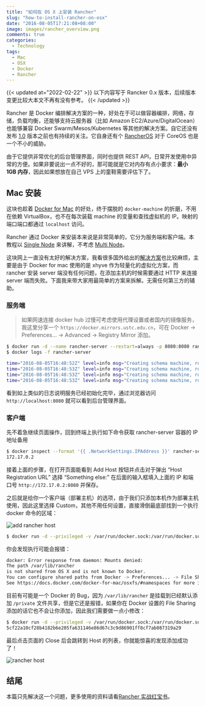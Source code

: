 ```yaml
---
title: "如何在 OS X 上安装 Rancher"
slug: "how-to-install-rancher-on-osx"
date: "2016-08-05T17:21:08+08:00"
image: images/rancher_overview.png
comments: true
categories:
  - Technology
tags:
  - Mac
  - OSX
  - Docker
  - Rancher
---
```


{{< updated at="2022-02-22" >}}
以下内容写于 Rancker 0.x 版本，后续版本变更比较大本文不再有没有参考。
{{< /updated >}}

Rancher 是 Docker 编排解决方案的一种，好处在于可以做容器编排，网络，存储，负载均衡，还能够支持云服务器（比如 Amazon EC2/Azure/DigitalOcean）也能够兼容 Docker Swarm/Mesos/Kubernetes 等其他的解决方案。自它还没有发布 [1.0](http://rancher.com/announcing-rancher-1-0-ga/) 版本之前也有持续的关注。它自身还有个 [RancherOS](http://www.infoq.com/cn/news/2015/03/rancheros-docker-linux) 对于 CoreOS 也是一个不小的威胁。

由于它提供非常优化的后台管理界面，同时也提供 REST API，日常开发使用中异常的方便。如果非要说出一点不好的，那可能就是它对内存有点小要求：**最小 1GB 内存**，因此如果想放在自己 VPS 上的童鞋需要评估下了。

## Mac 安装

这块也趁着 [Docker for Mac](https://docs.docker.com/docker-for-mac/) 的好处，终于摆脱的 `docker-machine` 的折磨，不用在依赖 VirtualBox，也不在每次装载 machine 的变量和查找虚拟机的 IP。映射的端口端口都通过 `localhost` 访问。

Rancher 通过 Docker 来安装本来说是非常简单的，它分为服务端和客户端。本教程以 [Single Node](http://docs.rancher.com/rancher/latest/en/installing-rancher/installing-server/) 来讲解，不考虑 [Multi Node](http://docs.rancher.com/rancher/latest/en/installing-rancher/installing-server/multi-nodes/)。

这块网上一直没有太好的解决方案，我看很多国外给出的[解决方案](https://gist.github.com/axnux/09dc375d71398cbbee44ebd23ba35a08)也比较麻烦，主要是由于 Docker for mac 使用的是 xhyve 作为轻量化的虚拟化方案，而 rancher 安装 server 端没有任何问题，在添加主机的时候需要通过 HTTP 来连接 server 端而失败。下面我来带大家用最简单的方案来拆解。无需任何第三方的辅助。

### 服务端

> 如果网速连接 docker hub 过慢可考虑使用代理设置或者国内的镜像服务，我这里分享一个 `https://docker.mirrors.ustc.edu.cn`，可在 Docker -> Preferences... -> Advanced -> Registry Mirror 添加。

```bash
$ docker run -d --name rancher-server --restart=always -p 8080:8080 rancher/server
$ docker logs -f rancher-server

time="2016-08-05T16:48:52Z" level=info msg="Creating schema machine, roles [service]" id=1ds17
time="2016-08-05T16:48:53Z" level=info msg="Creating schema machine, roles [project member owner]" id=1ds18
time="2016-08-05T16:48:53Z" level=info msg="Creating schema machine, roles [admin user readAdmin]" id=1ds19
time="2016-08-05T16:48:53Z" level=info msg="Creating schema machine, roles [readonly]" id=1ds20
```

看到如上类似的日志说明服务已经初始化完毕，通过浏览器访问 `http://localhost:8080` 就可以看到后台管理界面。

### 客户端

先不着急继续页面操作，回到终端上执行如下命令获取 rancher-server 容器的 IP 地址备用

```bash
$ docker inspect --format '{{ .NetworkSettings.IPAddress }}' rancher-server
172.17.0.2
```

接着上面的步骤，在打开页面能看到 Add Host 按钮并点击对于弹出 “Host Registration URL” 选择 “Something else:” 在后面的输入框填入上面的 IP 和端口号 `http://172.17.0.2:8080` 并保存。

之后就是给你一个客户端（部署主机）的选项，由于我们只添加本机作为部署主机使用，因此这里选择 Custom，其他不用任何设置，直接滑倒最底部找到一个执行 docker 命令的区域：

![add rancher host](http://ww2.sinaimg.cn/large/006tNbRwjw1f6jdkffiqhj31ee150k0c.jpg)

```bash
$ docker run -d --privileged -v /var/run/docker.sock:/var/run/docker.sock -v /var/lib/rancher:/var/lib/rancher rancher/agent:v1.0.2 http://172.17.0.2:8080/v1/scripts/676576FFEC2212A68391:1470416400000:tfqxfdglHL6Qw8dpLVtbOesYY4
```

你会发现执行可能会报错：

```bash
docker: Error response from daemon: Mounts denied:
The path /var/lib/rancher
is not shared from OS X and is not known to Docker.
You can configure shared paths from Docker -> Preferences... -> File Sharing.
See https://docs.docker.com/docker-for-mac/osxfs/#namespaces for more info.
```

目前有可能是一个 Docker 的 Bug，因为 `/var/lib/rancher` 是挂载到已经默认添加 `/private` 文件共享，但是它还是报错，如果你在 Docker 设置的 File Sharing 添加的话它也不会让你添加，因此我们需要做一点小修改：

```bash
$ docker run -d --privileged -v /var/run/docker.sock:/var/run/docker.sock -v ${HOME}/docker/rancher/var/lib/rancher:/var/lib/rancher rancher/agent:v1.0.2 http://172.17.0.2:8080/v1/scripts/676576FFEC2212A68391:1470416400000:tfqxfdglHL6Qw8dpLVtbOesYY4
5cf22a10cf28b4182b6e205fa631146e86d67c3c9d86901ff8cf7ab087319a29
```

最后点击页面的 Close 后会跳转到 Host 的列表，你就能惊喜的发现添加成功了！

![rancher host](http://ww2.sinaimg.cn/large/006tNbRwjw1f6jdidcojkj315y0m4dik.jpg)

## 结尾

本篇只先解决这一个问题，更多使用的资料请看[Rancher 实战红宝书](http://rancher.hidocker.io/)。



